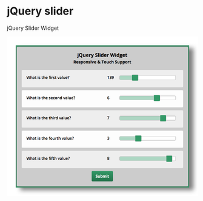 # jQuery slider
jQuery Slider Widget 
<br>

![jQuery Slider](https://github.com/tborges/jquery-slider/blob/master/jQuery-Slider-Screenshot.png)
